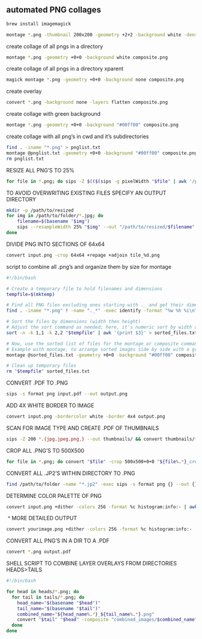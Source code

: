 ## automated PNG collages



```bash
brew install imagemagick
```

```bash
montage *.png -thumbnail 200x200 -geometry +2+2 -background white -density 300x300 -quality 100 collage.pdf
```


create collage of all pngs in a directory
```bash
montage *.png -geometry +0+0 -background white composite.png
```
create collage of all pngs in a directory xparent
```bash
magick montage *.png -geometry +0+0 -background none composite.png
```

create overlay
```bash
convert *.png -background none -layers flatten composite.png
```

create collage with green background

```bash
montage *.png -geometry +0+0 -background "#00ff00" composite.png
```

create collage with all png’s in cwd and it’s subdirectories
```bash
find . -iname "*.png" > pnglist.txt
montage @pnglist.txt -geometry +0+0 -background "#00ff00" composite.png
rm pnglist.txt
```

RESIZE ALL PNG’S TO 25%
```bash
for file in *.png; do sips -Z $(($(sips -g pixelWidth "$file" | awk '/pixelWidth/ {print $2}') / 4)) "$file"; done
```

TO AVOID OVERWRITING EXISTING FILES SPECIFY AN OUTPUT DIRECTORY
```bash
mkdir -p /path/to/resized
for img in /path/to/folder/*.jpg; do
    filename=$(basename "$img")
    sips --resampleWidth 25% "$img" --out "/path/to/resized/$filename"
done
```

DIVIDE PNG INTO SECTIONS OF 64x64
```bash
convert input.png -crop 64x64 +repage +adjoin tile_%d.png
```
script to combine all .png’s and organize them by size for montage

```bash
#!/bin/bash

# Create a temporary file to hold filenames and dimensions
tempfile=$(mktemp)

# Find all PNG files excluding ones starting with ._ and get their dimensions
find . -iname "*.png" ! -name "._*" -exec identify -format "%w %h %i\n" {} \; > "$tempfile"

# Sort the files by dimensions (width then height)
# Adjust the sort command as needed; here, it's numeric sort by width and then height
sort -n -k 1,1 -k 2,2 "$tempfile" | awk '{print $3}' > sorted_files.txt

# Now, use the sorted list of files for the montage or composite command
# Example with montage, to arrange sorted images side by side with a green background
montage @sorted_files.txt -geometry +0+0 -background "#00ff00" composite.png

# Clean up temporary files
rm "$tempfile" sorted_files.txt
```

CONVERT .PDF TO .PNG
```bash
sips -s format png input.pdf --out output.png
```

ADD 4X WHITE BORDER TO IMAGE
```bash
convert input.png -bordercolor white -border 4x4 output.png
```

SCAN FOR IMAGE TYPE AND CREATE .PDF OF THUMBNAILS
```bash
sips -Z 200 *.{jpg,jpeg,png,} --out thumbnails/ && convert thumbnails/*.jpg thumbnails/*.jpeg thumbnails/*.png thumbnails/*.gif output.pdf
```

CROP ALL .PNG’S TO 500X500
```bash
for file in *.png; do convert "$file" -crop 500x500+0+0 "${file%.*}_cropped.png"; done
```
CONVERT ALL .JP2’S WITHIN DIRECTORY TO .PNG
```bash
find /path/to/folder -name "*.jp2" -exec sips -s format png {} --out {}.png \;
```

DETERMINE COLOR PALETTE OF PNG
```bash
convert input.png +dither -colors 256 -format %c histogram:info:- | awk '{print $NF}'
```
 ^ MORE DETAILED OUTPUT
```bash
convert yourimage.png +dither -colors 256 -format %c histogram:info:-
```
CONVERT ALL PNG’S IN A DIR TO A .PDF
```bash
convert *.png output.pdf
```

SHELL SCRIPT TO COMBINE LAYER OVERLAYS FROM DIRECTORIES HEADS>TAILS
```bash
#!/bin/bash

for head in heads/*.png; do
  for tail in tails/*.png; do
    head_name="$(basename "$head")"
    tail_name="$(basename "$tail")"
    combined_name="${head_name%.*}_${tail_name%.*}.png"
    convert "$tail" "$head" -composite "combined_images/$combined_name"
  done
done
```
